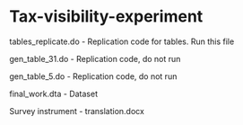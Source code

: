 # Tax-visibility-experiment
tables_replicate.do - Replication code for tables. Run this file

gen_table_31.do - Replication code, do not run

gen_table_5.do - Replication code, do not run

final_work.dta - Dataset

Survey instrument - translation.docx
